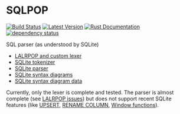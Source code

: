 # SQLPOP

[![Build Status](https://github.com/gwenn/sqlpop/workflows/Rust/badge.svg)](https://github.com/gwenn/sqlpop/actions)
[![Latest Version](https://img.shields.io/crates/v/sqlpop.svg)](https://crates.io/crates/sqlpop)
[![Rust Documentation](https://img.shields.io/badge/api-rustdoc-blue.svg)](https://docs.rs/sqlpop)
[![dependency status](https://deps.rs/repo/github/gwenn/sqlpop/status.svg)](https://deps.rs/repo/github/gwenn/sqlpop)

SQL parser (as understood by SQLite)

* [LALRPOP and custom lexer](https://github.com/nikomatsakis/lalrpop/issues/39)
* [SQLite tokenizer](http://www.sqlite.org/src/artifact?ci=trunk&filename=src/tokenize.c)
* [SQLite parser](http://www.sqlite.org/src/artifact?ci=trunk&filename=src/parse.y)
* [SQLite syntax diagrams](https://www.sqlite.org/syntaxdiagrams.html)
* [SQLite syntax diagram data](http://www.sqlite.org/docsrc/doc/tip/art/syntax/bubble-generator-data.tcl?mimetype=text/plain)

Currently, only the lexer is complete and tested.
The parser is almost complete (see [LALRPOP issues](https://github.com/nikomatsakis/lalrpop/issues/156)) but does not support recent SQLite features (like [UPSERT](https://sqlite.org/lang_UPSERT.html), [RENAME COLUMN](https://sqlite.org/lang_altertable.html), [Window functions](https://sqlite.org/windowfunctions.html)).
